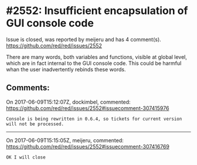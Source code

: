 
#2552: Insufficient encapsulation of GUI console code
================================================================================
Issue is closed, was reported by meijeru and has 4 comment(s).
<https://github.com/red/red/issues/2552>

There are many words, both variables and functions, visible at global level, which are in fact internal to the GUI console code. This could be harmful whan the user inadvertently rebinds these words.


Comments:
--------------------------------------------------------------------------------

On 2017-06-09T15:12:07Z, dockimbel, commented:
<https://github.com/red/red/issues/2552#issuecomment-307415976>

    Console is being rewritten in 0.6.4, so tickets for current version will not be processed.

--------------------------------------------------------------------------------

On 2017-06-09T15:15:05Z, meijeru, commented:
<https://github.com/red/red/issues/2552#issuecomment-307416769>

    OK I will close

